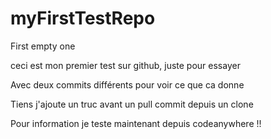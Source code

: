 myFirstTestRepo
===============

First empty one


ceci est mon premier test sur github, juste pour essayer	

Avec deux commits différents pour voir ce que ca donne

Tiens j'ajoute un truc avant un pull
commit depuis un clone

Pour information je teste maintenant depuis codeanywhere !!